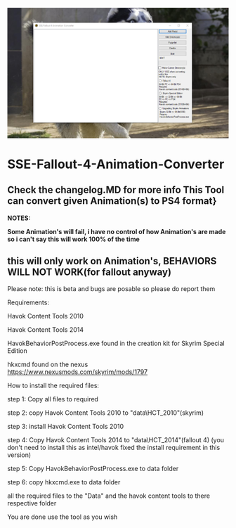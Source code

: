 ![Screenshot](MAIN.PNG)
# SSE-Fallout-4-Animation-Converter
Check the changelog.MD for more info
This Tool can convert given Animation(s) to PS4 format}
---------------------------------------------------------------------
**NOTES:**

**Some Animation's will fail, i have no control of how Animation's are made so i can't say this will work 100% of the time**

**this will only work on Animation's, BEHAVIORS WILL NOT WORK(for fallout anyway)**
--------------------------------------------------------------------------

Please note: this is beta and bugs are posable so please do report them

Requirements:

Havok Content Tools 2010

Havok Content Tools 2014

HavokBehaviorPostProcess.exe found in the creation kit for Skyrim Special Edition

hkxcmd found on the nexus https://www.nexusmods.com/skyrim/mods/1797

How to install the required files:

step 1: Copy all files to required

step 2: copy Havok Content Tools 2010 to "data\HCT_2010"(skyrim)

step 3: install Havok Content Tools 2010

step 4: Copy Havok Content Tools 2014 to "data\HCT_2014"(fallout 4)
(you don't need to install this as intel/havok fixed the install requirement in this version)

step 5: Copy HavokBehaviorPostProcess.exe to data folder

step 6: copy hkxcmd.exe to data folder 

all the required files to the "Data" and the havok content tools to there respective folder

You are done use the tool as you wish
